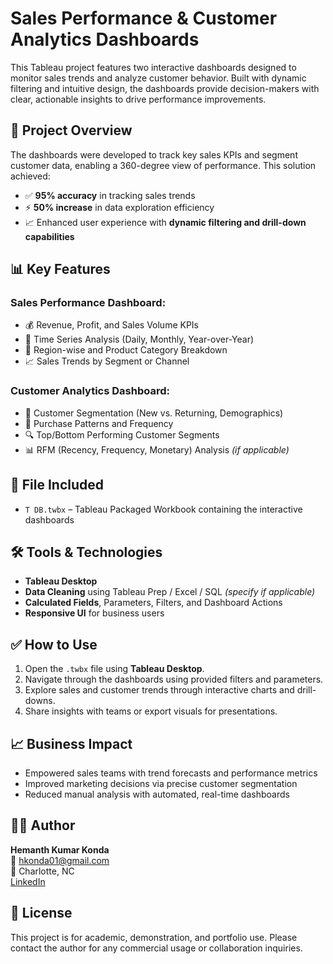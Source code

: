 # Sales Performance & Customer Analytics Dashboards

This Tableau project features two interactive dashboards designed to monitor sales trends and analyze customer behavior. Built with dynamic filtering and intuitive design, the dashboards provide decision-makers with clear, actionable insights to drive performance improvements.

## 🧭 Project Overview

The dashboards were developed to track key sales KPIs and segment customer data, enabling a 360-degree view of performance. This solution achieved:

- ✅ **95% accuracy** in tracking sales trends
- ⚡ **50% increase** in data exploration efficiency
- 📈 Enhanced user experience with **dynamic filtering and drill-down capabilities**

## 📊 Key Features

### Sales Performance Dashboard:
- 💰 Revenue, Profit, and Sales Volume KPIs
- 📅 Time Series Analysis (Daily, Monthly, Year-over-Year)
- 📍 Region-wise and Product Category Breakdown
- 📈 Sales Trends by Segment or Channel

### Customer Analytics Dashboard:
- 🧍 Customer Segmentation (New vs. Returning, Demographics)
- 🧭 Purchase Patterns and Frequency
- 🔍 Top/Bottom Performing Customer Segments
- 📊 RFM (Recency, Frequency, Monetary) Analysis *(if applicable)*

## 📁 File Included

- `T DB.twbx` – Tableau Packaged Workbook containing the interactive dashboards

## 🛠️ Tools & Technologies

- **Tableau Desktop**
- **Data Cleaning** using Tableau Prep / Excel / SQL *(specify if applicable)*
- **Calculated Fields**, Parameters, Filters, and Dashboard Actions
- **Responsive UI** for business users

## ✅ How to Use

1. Open the `.twbx` file using **Tableau Desktop**.
2. Navigate through the dashboards using provided filters and parameters.
3. Explore sales and customer trends through interactive charts and drill-downs.
4. Share insights with teams or export visuals for presentations.

## 📈 Business Impact

- Empowered sales teams with trend forecasts and performance metrics
- Improved marketing decisions via precise customer segmentation
- Reduced manual analysis with automated, real-time dashboards

## 👨‍💼 Author

**Hemanth Kumar Konda**  
📧 hkonda01@gmail.com  
📍 Charlotte, NC  
[LinkedIn](https://www.linkedin.com/in/hemanth-kumar-konda-20bb251a4/)

## 📄 License

This project is for academic, demonstration, and portfolio use. Please contact the author for any commercial usage or collaboration inquiries.


